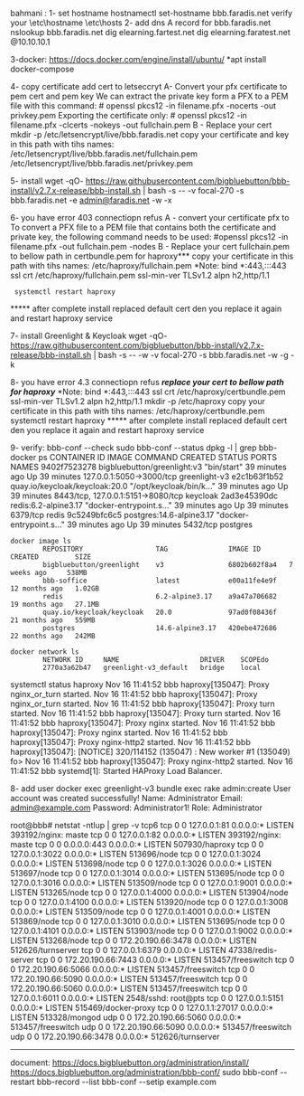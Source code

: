 bahmani :
1- set hostname  hostnamectl set-hostname bbb.faradis.net
  verify your 
        \etc\hostname
        \etc\hosts
2- add dns A record for bbb.faradis.net
    nslookup bbb.faradis.net
    dig elearning.fartest.net 
    dig elearning.faratest.net  @10.10.10.1

3-docker:
    https://docs.docker.com/engine/install/ubuntu/
   *apt install docker-compose

4- copy certificate 
  add cert to letseccryt
  A- Convert your pfx certificate to pem cert and pem key
     We can extract the private key form a PFX to a PEM file with this command:
       # openssl pkcs12 -in filename.pfx -nocerts -out privkey.pem
     Exporting the certificate only:
       # openssl pkcs12 -in filename.pfx -clcerts -nokeys -out fullchain.pem
  B - Replace your cert
      mkdir -p /etc/letsencrypt/live/bbb.faradis.net
      copy your certificate and key in this path with tihs names:
          /etc/letsencrypt/live/bbb.faradis.net/fullchain.pem
          /etc/letsencrypt/live/bbb.faradis.net/privkey.pem


5- install 
wget -qO- https://raw.githubusercontent.com/bigbluebutton/bbb-install/v2.7.x-release/bbb-install.sh | bash -s -- -v focal-270 -s bbb.faradis.net -e admin@faradis.net -w -x 


6- you have error 403 connectiopn refus
     A - convert your certificate pfx to 
          To convert a PFX file to a PEM file that contains both the certificate and private key, the following command needs to be used:
          #openssl pkcs12 -in filename.pfx -out fullchain.pem -nodes
     B - Replace your cert fullchain.pem to bellow path in certbundle.pem for haproxy***
         copy your certificate in this path with tihs names:
          /etc/haproxy/fullchain.pem
          *Note:  bind *:443,:::443 ssl crt /etc/haproxy/fullchain.pem ssl-min-ver TLSv1.2 alpn h2,http/1.1

     systemctl restart haproxy
***** after complete install replaced default cert den you replace it again and restart haproxy service

7- install Greenlight & Keycloak
wget -qO- https://raw.githubusercontent.com/bigbluebutton/bbb-install/v2.7.x-release/bbb-install.sh | bash -s -- -w -v focal-270 -s bbb.faradis.net -w -g -k

8- you have error 4.3 connectiopn refus
 ***replace your cert to bellow path for haproxy***
 *Note:  bind *:443,:::443 ssl crt /etc/haproxy/certbundle.pem ssl-min-ver TLSv1.2 alpn h2,http/1.1
      mkdir -p /etc/haproxy
     copy your certificate in this path with tihs names:
          /etc/haproxy/certbundle.pem
     systemctl restart haproxy
***** after complete install replaced default cert den you replace it again and restart haproxy service

9- verify:
    bbb-conf --check
    sudo bbb-conf --status
    dpkg -l | grep bbb-
    docker ps
            CONTAINER ID   IMAGE                            COMMAND                  CREATED          STATUS          PORTS                                NAMES
            9402f7523278   bigbluebutton/greenlight:v3      "bin/start"              39 minutes ago   Up 39 minutes   127.0.0.1:5050->3000/tcp             greenlight-v3
            e2c1b63f1b52   quay.io/keycloak/keycloak:20.0   "/opt/keycloak/bin/k…"   39 minutes ago   Up 39 minutes   8443/tcp, 127.0.0.1:5151->8080/tcp   keycloak
            2ad3e45390dc   redis:6.2-alpine3.17             "docker-entrypoint.s…"   39 minutes ago   Up 39 minutes   6379/tcp                             redis
            9c5249bfc6c5   postgres:14.6-alpine3.17         "docker-entrypoint.s…"   39 minutes ago   Up 39 minutes   5432/tcp                             postgres


    docker image ls
            REPOSITORY                  TAG               IMAGE ID       CREATED         SIZE
            bigbluebutton/greenlight    v3                6802b602f8a4   7 weeks ago     538MB
            bbb-soffice                 latest            e00a11fe4e9f   12 months ago   1.02GB
            redis                       6.2-alpine3.17    a9a47a706682   19 months ago   27.1MB
            quay.io/keycloak/keycloak   20.0              97ad0f08436f   21 months ago   559MB
            postgres                    14.6-alpine3.17   420ebe472686   22 months ago   242MB

    docker network ls
            NETWORK ID     NAME                    DRIVER    SCOPEdo
            2770a3a62b47   greenlight-v3_default   bridge    local

systemctl status haproxy
            Nov 16 11:41:52 bbb haproxy[135047]: Proxy nginx_or_turn started.
            Nov 16 11:41:52 bbb haproxy[135047]: Proxy nginx_or_turn started.
            Nov 16 11:41:52 bbb haproxy[135047]: Proxy turn started.
            Nov 16 11:41:52 bbb haproxy[135047]: Proxy turn started.
            Nov 16 11:41:52 bbb haproxy[135047]: Proxy nginx started.
            Nov 16 11:41:52 bbb haproxy[135047]: Proxy nginx started.
            Nov 16 11:41:52 bbb haproxy[135047]: Proxy nginx-http2 started.
            Nov 16 11:41:52 bbb haproxy[135047]: [NOTICE] 320/114152 (135047) : New worker #1 (135049) fo>
            Nov 16 11:41:52 bbb haproxy[135047]: Proxy nginx-http2 started.
            Nov 16 11:41:52 bbb systemd[1]: Started HAProxy Load Balancer.


8- add user 
docker exec greenlight-v3 bundle exec rake admin:create
User account was created successfully!
  Name: Administrator
  Email: admin@example.com
  Password: Administrator1!
  Role: Administrator


root@bbb# netstat -ntlup | grep -v tcp6
tcp        0      0 127.0.0.1:81            0.0.0.0:*               LISTEN      393192/nginx: maste
tcp        0      0 127.0.0.1:82            0.0.0.0:*               LISTEN      393192/nginx: maste
tcp        0      0 0.0.0.0:443             0.0.0.0:*               LISTEN      507930/haproxy
tcp        0      0 127.0.0.1:3022          0.0.0.0:*               LISTEN      513696/node
tcp        0      0 127.0.0.1:3024          0.0.0.0:*               LISTEN      513698/node
tcp        0      0 127.0.0.1:3026          0.0.0.0:*               LISTEN      513697/node
tcp        0      0 127.0.0.1:3014          0.0.0.0:*               LISTEN      513695/node
tcp        0      0 127.0.0.1:3016          0.0.0.0:*               LISTEN      513509/node
tcp        0      0 127.0.0.1:9001          0.0.0.0:*               LISTEN      513265/node
tcp        0      0 127.0.0.1:4000          0.0.0.0:*               LISTEN      513904/node
tcp        0      0 127.0.0.1:4100          0.0.0.0:*               LISTEN      513920/node
tcp        0      0 127.0.0.1:3008          0.0.0.0:*               LISTEN      513509/node
tcp        0      0 127.0.0.1:4001          0.0.0.0:*               LISTEN      513869/node
tcp        0      0 127.0.0.1:3010          0.0.0.0:*               LISTEN      513695/node
tcp        0      0 127.0.0.1:4101          0.0.0.0:*               LISTEN      513903/node
tcp        0      0 127.0.0.1:9002          0.0.0.0:*               LISTEN      513268/node
tcp        0      0 172.20.190.66:3478      0.0.0.0:*               LISTEN      512626/turnserver
tcp        0      0 127.0.0.1:6379          0.0.0.0:*               LISTEN      47338/redis-server
tcp        0      0 172.20.190.66:7443      0.0.0.0:*               LISTEN      513457/freeswitch
tcp        0      0 172.20.190.66:5066      0.0.0.0:*               LISTEN      513457/freeswitch
tcp        0      0 172.20.190.66:5090      0.0.0.0:*               LISTEN      513457/freeswitch
tcp        0      0 172.20.190.66:5060      0.0.0.0:*               LISTEN      513457/freeswitch
tcp        0      0 127.0.0.1:6011          0.0.0.0:*               LISTEN      2548/sshd: root@pts
tcp        0      0 127.0.0.1:5151          0.0.0.0:*               LISTEN      515469/docker-proxy
tcp        0      0 127.0.1.1:27017         0.0.0.0:*               LISTEN      513328/mongod
udp        0      0 172.20.190.66:5060      0.0.0.0:*                           513457/freeswitch
udp        0      0 172.20.190.66:5090      0.0.0.0:*                           513457/freeswitch
udp        0      0 172.20.190.66:3478      0.0.0.0:*                           512626/turnserver

-------------------------------------------------------------------------------------------------------------------------------------------------------------------------------------
document:
https://docs.bigbluebutton.org/administration/install/
https://docs.bigbluebutton.org/administration/bbb-conf/
sudo bbb-conf --restart
bbb-record --list
bbb-conf --setip example.com


